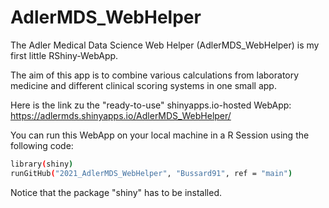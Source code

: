 # AdlerMDS_WebHelper

The Adler Medical Data Science Web Helper (AdlerMDS_WebHelper) is my first little RShiny-WebApp. 

The aim of this app is to combine various calculations from laboratory medicine and different clinical scoring systems in one small app.

Here is the link zu the "ready-to-use" shinyapps.io-hosted WebApp: https://adlermds.shinyapps.io/AdlerMDS_WebHelper/

You can run this WebApp on your local machine in a R Session using the following code:
```bash
library(shiny)
runGitHub("2021_AdlerMDS_WebHelper", "Bussard91", ref = "main")
```

Notice that the package "shiny" has to be installed.
